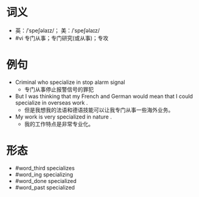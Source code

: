 # 词义
- 英：/ˈspeʃəlaɪz/； 美：/ˈspeʃəlaɪz/
- #vi 专门从事；专门研究(或从事)；专攻
# 例句
- Criminal who specialize in stop alarm signal
	- 专门从事停止报警信号的罪犯
- But I was thinking that my French and German would mean that I could specialize in overseas work .
	- 但是我想我的法语和德语技能可以让我专门从事一些海外业务。
- My work is very specialized in nature .
	- 我的工作特点是非常专业化。
# 形态
- #word_third specializes
- #word_ing specializing
- #word_done specialized
- #word_past specialized
